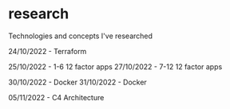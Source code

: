 # research
Technologies and concepts I've researched 


24/10/2022 - Terraform

25/10/2022 - 1-6 12 factor apps
27/10/2022 - 7-12 12 factor apps

30/10/2022 - Docker
31/10/2022 - Docker

05/11/2022 -  C4 Architecture